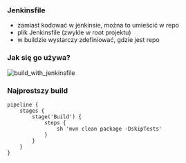 ### Jenkinsfile
* zamiast kodować w jenkinsie, można to umieścić w repo
* plik Jenkinsfile (zwykle w root projektu)
* w buildzie wystarczy zdefiniować, gdzie jest repo


### Jak się go używa?
![build_with_jenkinsfile](images/build_with_jenkinsfile.png)
<!-- .element: class="stretch" -->


### Najprostszy build
```
pipeline {
    stages {
        stage('Build') {
            steps {
                sh 'mvn clean package -DskipTests'
            }
        }
    }
}
```
